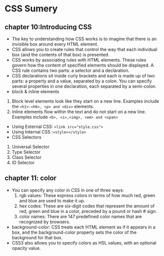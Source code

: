 # CSS Sumery

## chapter 10:Introducing CSS
* The key to understanding how CSS works is to
imagine that there is an invisible box around
every HTML element.
* CSS allows you to create rules that control the
way that each individual box (and the contents
of that box) is presented.
* CSS works by associating rules with HTML elements. These rules govern
how the content of specified elements should be displayed. A CSS rule
contains two parts: a selector and a declaration.
* CSS declarations sit inside curly brackets and each is made up of two
parts: a property and a value, separated by a colon. You can specify
several properties in one declaration, each separated by a semi-colon.
* block & inline elements
1. Block level elements look like they start on a new line. Examples include the `<h1>-<h6>, <p> and <div>` elements.
2. Inline elements flow within the text and do not start on a new line. Examples include `<b>, <i>,<img>, <em> and <span>`
* Using External CSS: `<link src="style.css">` 
* Using Internal CSS :`<style></style>`
* CSS Selectors
 1. Universal Selector
 2. Type Selector
 3. Class Selector
 4. ID Selector
 
 ##  chapter 11: color
 * You can specify any color in CSS in one of three ways:
    1. rgb values: These express colors in terms of how much red, green and blue are used to make it up.
    2. hex codes: These are six-digit codes that represent the amount of red, green and blue in a color, preceded by a pound or hash # sign.
    3. color names: There are 147 predefined color names that are recognized by browsers.
 * background-color: CSS treats each HTML element as if it appears in a box, and the background-color property sets the color of the background for that box.
 * CSS3 also allows you to specify colors as HSL values, with an optional opacity value.
